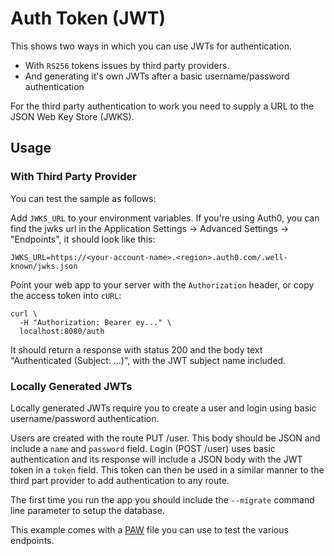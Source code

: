 # Auth Token (JWT)

This shows two ways in which you can use JWTs for authentication. 
- With `RS256` tokens issues by third party providers. 
- And generating it's own JWTs after a basic username/password authentication 

For the third party authentication to work you need to supply a URL to the JSON Web Key Store (JWKS).

## Usage

### With Third Party Provider

You can test the sample as follows:

Add `JWKS_URL` to your environment variables. If you're using Auth0, you can find
the jwks url in the Application Settings -> Advanced Settings -> "Endpoints", it
should look like this:

```
JWKS_URL=https://<your-account-name>.<region>.auth0.com/.well-known/jwks.json
```

Point your web app to your server with the `Authorization` header, or copy the
access token into `cURL`:

```
curl \
  -H "Authorization: Bearer ey..." \
  localhost:8080/auth
```

It should return a response with status 200 and the body text "Authenticated (Subject: ...)", with the JWT subject 
name included.

### Locally Generated JWTs

Locally generated JWTs require you to create a user and login using basic username/password authentication. 

Users are created with the route PUT /user. This body should be JSON and include a `name` and `password` 
field. Login (POST /user) uses basic authentication and its response will include a JSON body with the JWT token in a 
`token` field. This token can then be used in a similar manner to the third part provider to add authentication
to any route.

The first time you run the app you should include the `--migrate` command line parameter to setup the database.

This example comes with a [PAW](https://paw.cloud/) file you can use to test the various endpoints.
